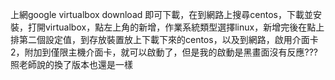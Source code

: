 ﻿上網google virtualbox download 即可下載，在到網路上搜尋centos，下載並安裝，打開virtualbox，點左上角的新增，作業系統類型選擇linux，新增完後在點上排第二個設定值，到存放裝置放上下載下來的centos，以及到網路，啟用介面卡2，附加到僅限主機介面卡，就可以啟動了，但是我的啟動是黑畫面沒有反應???照老師說的換了版本也還是一樣